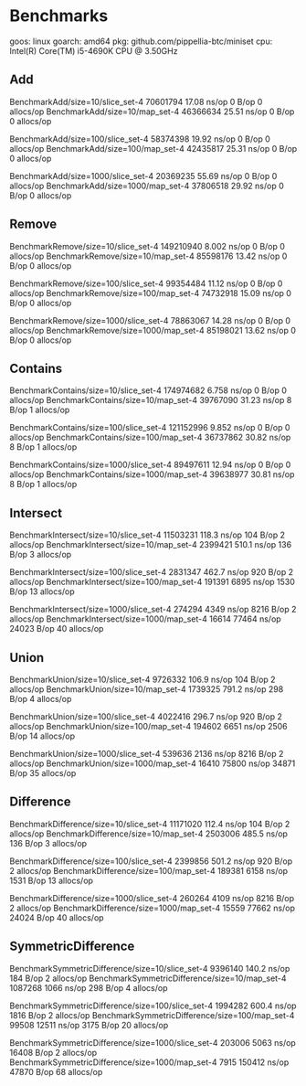 # Benchmarks
goos: linux
goarch: amd64
pkg: github.com/pippellia-btc/miniset
cpu: Intel(R) Core(TM) i5-4690K CPU @ 3.50GHz

## Add

BenchmarkAdd/size=10/slice_set-4                70601794                17.08 ns/op            0 B/op          0 allocs/op
BenchmarkAdd/size=10/map_set-4                  46366634                25.51 ns/op            0 B/op          0 allocs/op

BenchmarkAdd/size=100/slice_set-4               58374398                19.92 ns/op            0 B/op          0 allocs/op
BenchmarkAdd/size=100/map_set-4                 42435817                25.31 ns/op            0 B/op          0 allocs/op

BenchmarkAdd/size=1000/slice_set-4              20369235                55.69 ns/op            0 B/op          0 allocs/op
BenchmarkAdd/size=1000/map_set-4                37806518                29.92 ns/op            0 B/op          0 allocs/op

## Remove

BenchmarkRemove/size=10/slice_set-4             149210940               8.002 ns/op            0 B/op          0 allocs/op
BenchmarkRemove/size=10/map_set-4               85598176                13.42 ns/op            0 B/op          0 allocs/op

BenchmarkRemove/size=100/slice_set-4            99354484                11.12 ns/op            0 B/op          0 allocs/op
BenchmarkRemove/size=100/map_set-4              74732918                15.09 ns/op            0 B/op          0 allocs/op

BenchmarkRemove/size=1000/slice_set-4           78863067                14.28 ns/op            0 B/op          0 allocs/op
BenchmarkRemove/size=1000/map_set-4             85198021                13.62 ns/op            0 B/op          0 allocs/op

## Contains

BenchmarkContains/size=10/slice_set-4           174974682               6.758 ns/op            0 B/op          0 allocs/op
BenchmarkContains/size=10/map_set-4             39767090                31.23 ns/op            8 B/op          1 allocs/op

BenchmarkContains/size=100/slice_set-4          121152996               9.852 ns/op            0 B/op          0 allocs/op
BenchmarkContains/size=100/map_set-4            36737862                30.82 ns/op            8 B/op          1 allocs/op

BenchmarkContains/size=1000/slice_set-4         89497611                12.94 ns/op            0 B/op          0 allocs/op
BenchmarkContains/size=1000/map_set-4           39638977                30.81 ns/op            8 B/op          1 allocs/op

## Intersect

BenchmarkIntersect/size=10/slice_set-4          11503231               118.3 ns/op           104 B/op          2 allocs/op
BenchmarkIntersect/size=10/map_set-4             2399421               510.1 ns/op           136 B/op          3 allocs/op

BenchmarkIntersect/size=100/slice_set-4          2831347               462.7 ns/op           920 B/op          2 allocs/op
BenchmarkIntersect/size=100/map_set-4             191391               6895 ns/op            1530 B/op         13 allocs/op

BenchmarkIntersect/size=1000/slice_set-4          274294               4349 ns/op            8216 B/op         2 allocs/op
BenchmarkIntersect/size=1000/map_set-4             16614               77464 ns/op           24023 B/op        40 allocs/op

## Union

BenchmarkUnion/size=10/slice_set-4               9726332               106.9 ns/op           104 B/op          2 allocs/op
BenchmarkUnion/size=10/map_set-4                 1739325               791.2 ns/op           298 B/op          4 allocs/op

BenchmarkUnion/size=100/slice_set-4              4022416               296.7 ns/op           920 B/op          2 allocs/op
BenchmarkUnion/size=100/map_set-4                 194602              6651 ns/op            2506 B/op         14 allocs/op

BenchmarkUnion/size=1000/slice_set-4              539636              2136 ns/op            8216 B/op          2 allocs/op
BenchmarkUnion/size=1000/map_set-4                 16410             75800 ns/op           34871 B/op         35 allocs/op

## Difference

BenchmarkDifference/size=10/slice_set-4         11171020               112.4 ns/op           104 B/op          2 allocs/op
BenchmarkDifference/size=10/map_set-4            2503006               485.5 ns/op           136 B/op          3 allocs/op

BenchmarkDifference/size=100/slice_set-4         2399856               501.2 ns/op           920 B/op          2 allocs/op
BenchmarkDifference/size=100/map_set-4            189381              6158 ns/op            1531 B/op         13 allocs/op

BenchmarkDifference/size=1000/slice_set-4         260264              4109 ns/op            8216 B/op          2 allocs/op
BenchmarkDifference/size=1000/map_set-4            15559             77662 ns/op           24024 B/op         40 allocs/op

## SymmetricDifference

BenchmarkSymmetricDifference/size=10/slice_set-4                 9396140               140.2 ns/op           184 B/op          2 allocs/op
BenchmarkSymmetricDifference/size=10/map_set-4                   1087268              1066 ns/op             298 B/op          4 allocs/op

BenchmarkSymmetricDifference/size=100/slice_set-4                1994282               600.4 ns/op          1816 B/op          2 allocs/op
BenchmarkSymmetricDifference/size=100/map_set-4                    99508             12511 ns/op            3175 B/op         20 allocs/op

BenchmarkSymmetricDifference/size=1000/slice_set-4                203006              5063 ns/op           16408 B/op          2 allocs/op
BenchmarkSymmetricDifference/size=1000/map_set-4                    7915            150412 ns/op           47870 B/op         68 allocs/op